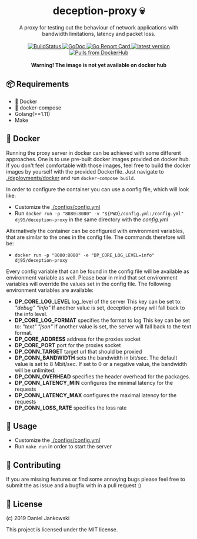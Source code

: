 <h1 align="center">deception-proxy 💀</h1>

<p align="center">
  A proxy for testing out the behaviour of network applications with bandwidth limitations, latency and packet loss.
  <br><br>
  <a href="https://cloud.drone.io/dj95/deception-proxy">
    <img alt="BuildStatus" src="https://cloud.drone.io/api/badges/dj95/deception-proxy/status.svg" />
  </a>
  <a href="https://godoc.org/github.com/dj95/deception-proxy">
    <img alt="GoDoc" src="https://godoc.org/github.com/dj95/deception-proxy?status.svg" />
  </a>
  <a href="https://goreportcard.com/report/github.com/dj95/deception-proxy">
    <img alt="Go Report Card" src="https://goreportcard.com/badge/github.com/dj95/deception-proxy" />
  </a>
  <a href="https://github.com/dj95/deception-proxy/releases">
    <img alt="latest version" src="https://img.shields.io/github/tag/dj95/deception-proxy.svg" />
  </a>
  <a href="https://hub.docker.com/r/dj95/deception-proxy">
    <img alt="Pulls from DockerHub" src="https://img.shields.io/docker/pulls/dj95/deception-proxy.svg?style=flat-square" />
  </a>
  <br><br>
  <b>Warning! The image is not yet available on docker hub</b>
</p>



## 📦 Requirements

- 🐳 Docker
- 🐙 docker-compose
- Golang(>=1.11)
- Make


## 🐳 Docker

Running the proxy server in docker can be achieved with some different approaches.
One is to use pre-built docker images provided on docker hub.
If you don't feel comfortable with those images, feel free to build the docker images by yourself with the provided Dockerfile.
Just navigate to [./deployments/docker](./deployments/docker) and run `docker-compose build`.

In order to configure the container you can use a config file, which will look like:

- Customize the [./configs/config.yml](./configs/config.yml)
- Run `docker run -p "8080:8080" -v "${PWD}/config.yml:/config.yml" dj95/deception-proxy` in the same directory with the *config.yml*

Alternatively the container can be configured with environment variables, that are similar to the ones in the config file.
The commands therefore will be:

- `docker run -p "8080:8080" -e "DP_CORE_LOG_LEVEL=info" dj95/deception-proxy`

Every config variable that can be found in the config file will be available as environment variable as well.
Please bear in mind that set environment variables will override the values set in the config file.
The following environment variables are available:

- **DP_CORE_LOG_LEVEL** log_level of the server
    This key can be set to:
      *"debug"*
      *"info"*
    If another value is set, deception-proxy will fall
    back to the info level.
- **DP_CORE_LOG_FORMAT** specifies the format to log
    This key can be set to:
      *"text"*
      *"json"*
    If another value is set, the server will fall back
    to the text format.
- **DP_CORE_ADDRESS** address for the proxies socket
- **DP_CORE_PORT** port for the proxies socket
- **DP_CONN_TARGET** target url that should be proxied
- **DP_CONN_BANDWIDTH** sets the bandwidth in bit/sec.
    The default value is set to 8 Mbit/sec. If set to 0 or
    a negative value, the bandwidth will be unlimited.
- **DP_CONN_OVERHEAD** specifies the header overhead for the packages.
- **DP_CONN_LATENCY_MIN** configures the minimal latency for the requests
- **DP_CONN_LATENCY_MAX** configures the maximal latency for the requests
- **DP_CONN_LOSS_RATE** specifies the loss rate


## 🔧 Usage

- Customize the [./configs/config.yml](./configs/config.yml)
- Run `make run` in order to start the server


## 🤝 Contributing

If you are missing features or find some annoying bugs please feel free to submit the as issue and a bugfix with in a pull request :)


## 📝 License

(c) 2019 Daniel Jankowski


This project is licensed under the MIT license.
